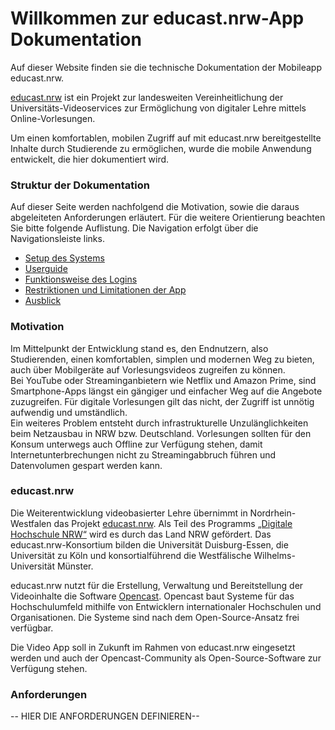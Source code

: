 # Willkommen zur educast.nrw-App Dokumentation

Auf dieser Website finden sie die technische Dokumentation der Mobileapp educast.nrw.

[educast.nrw](educast.nrw) ist ein Projekt zur landesweiten Vereinheitlichung der Universitäts-Videoservices zur Ermöglichung von digitaler Lehre mittels Online-Vorlesungen.

Um einen komfortablen, mobilen Zugriff auf mit educast.nrw bereitgestellte Inhalte durch Studierende zu ermöglichen, wurde die mobile Anwendung entwickelt, die hier dokumentiert wird.

### Struktur der Dokumentation
Auf dieser Seite werden nachfolgend die Motivation, sowie die daraus abgeleiteten Anforderungen erläutert. Für die weitere Orientierung beachten Sie bitte folgende Auflistung. Die Navigation erfolgt über die Navigationsleiste links.

* [Setup des Systems](setup.md)
* [Userguide](userguide.md)
* [Funktionsweise des Logins](login.md)
* [Restriktionen und Limitationen der App](restriktionen.md)
* [Ausblick](future_work.md)


### Motivation
Im Mittelpunkt der Entwicklung stand es, den Endnutzern, also Studierenden, einen komfortablen, simplen und modernen Weg zu bieten, auch über Mobilgeräte auf Vorlesungsvideos zugreifen zu können.   
Bei YouTube oder Streaminganbietern wie Netflix und Amazon Prime, sind Smartphone-Apps längst ein gängiger und einfacher Weg auf die Angebote zuzugreifen. Für digitale Vorlesungen gilt das nicht, der Zugriff ist unnötig aufwendig und umständlich.  
Ein weiteres Problem entsteht durch infrastrukturelle Unzulänglichkeiten beim Netzausbau in NRW bzw. Deutschland. Vorlesungen sollten für den Konsum unterwegs auch Offline zur Verfügung stehen, damit Internetunterbrechungen nicht zu Streamingabbruch führen und Datenvolumen gespart werden kann.

### educast.nrw

Die Weiterentwicklung videobasierter Lehre übernimmt in Nordrhein-Westfalen das Projekt [educast.nrw](https://educast.nrw/de/). Als Teil des Programms [„Digitale Hochschule NRW“](https://www.dh.nrw) wird es durch das Land NRW gefördert. Das educast.nrw-Konsortium bilden die Universität Duisburg-Essen, die Universität zu Köln und konsortialführend die Westfälische Wilhelms-Universität Münster. 

educast.nrw nutzt für die Erstellung, Verwaltung und Bereitstellung der Videoinhalte die Software [Opencast](https://opencast.org). Opencast baut Systeme für das Hochschulumfeld mithilfe von Entwicklern internationaler Hochschulen und Organisationen. Die Systeme sind nach dem Open-Source-Ansatz frei verfügbar. 

Die Video App soll in Zukunft im Rahmen von educast.nrw eingesetzt werden und auch der Opencast-Community als Open-Source-Software zur Verfügung stehen. 

### Anforderungen
-- HIER DIE ANFORDERUNGEN DEFINIEREN-- 

